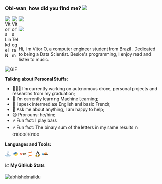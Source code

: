 ### Obi-wan, how did you find me? <img src="https://media.giphy.com/media/2Zm5Gd6aCOTU4/giphy.gif" width="25px">

<a href="https://www.linkedin.com/in/vitor-o-dos-santos-008489149/">
  <img align="left" alt="Vitor's LinkdeIN" width="22px" src="https://cdn.jsdelivr.net/npm/simple-icons@v3/icons/linkedin.svg" />
</a>
<a href="https://t.me/vitor_o_s">
  <img align="left" alt="Vitor's Telegram" width="22px" src="https://cdn.jsdelivr.net/npm/simple-icons@v3/icons/telegram.svg" />
</a>
<a href="vitoros@outlook.com.br">
  <img src="https://img.icons8.com/fluent/48/000000/gmail.png" width="22px"/>
</a>
<br />

![](https://visitor-badge.glitch.me/badge?page_id=vitor-o-s)

<br />

Hi, I'm Vitor O, a  computer engineer student from Brazil ![](). Dedicated to being a Data Scientist. Beside's programming, I enjoy read and listen to music.


  <img align="center" alt="GIF" src="https://github.com/abhisheknaiidu/abhisheknaiidu/blob/master/code.gif?raw=true" width="500" height="320" />
  
**Talking about Personal Stuffs:**

- 👨🏽‍💻 I’m currently working on autonomous drone, personal projects and researchs from my graduation;
- 🌱 I’m currently learning Machine Learning;
- 💬 I speak intermediate English and basic French;
- 🤔 Ask me about anything, I am happy to help;
- 😄 Pronouns: he/him;
- ⚡ Fun fact: I play bass
- ⚡ Fun fact: The binary sum of the letters in my name results in 01000010100 


**Languages and Tools:**  

<code><img height="20" src="https://raw.githubusercontent.com/github/explore/80688e429a7d4ef2fca1e82350fe8e3517d3494d/topics/c/c.png"></code>
<code><img height="20" src="https://raw.githubusercontent.com/github/explore/80688e429a7d4ef2fca1e82350fe8e3517d3494d/topics/python/python.png"></code>
<code><img height="20" src="https://raw.githubusercontent.com/github/explore/80688e429a7d4ef2fca1e82350fe8e3517d3494d/topics/git/git.png"></code>
  <code><img height="20" src="https://raw.githubusercontent.com/github/explore/80688e429a7d4ef2fca1e82350fe8e3517d3494d/topics/jupyter-notebook/jupyter-notebook.png"></code>
  <code><img height="20" src="https://raw.githubusercontent.com/github/explore/80688e429a7d4ef2fca1e82350fe8e3517d3494d/topics/linux/linux.png"></code>
  <code><img height="20" src="https://raw.githubusercontent.com/github/explore/80688e429a7d4ef2fca1e82350fe8e3517d3494d/topics/scikit-learn/scikit-learn.png"></code>

**📈 My GitHub Stats**

<p align="left"> <img src="https://github-readme-stats.vercel.app/api?username=vitor-o-s&show_icons=true&theme=gotham" alt="abhisheknaiidu" />


<!--
**vitor-o-s/vitor-o-s** is a ✨ _special_ ✨ repository because its `README.md` (this file) appears on your GitHub profile.
 #### 

Here are some ideas to get you started:

- 🔭 I’m currently working on ...
- 🌱 I’m currently learning ...
- 👯 I’m looking to collaborate on ...
- 🤔 I’m looking for help with ...
- 💬 Ask me about ...
- 📫 How to reach me: ...
- 😄 Pronouns: ...
- ⚡ Fun fact: ...
-->
